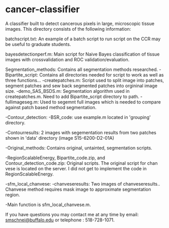# cancer-classifier
A classifier built to detect cancerous  pixels in large, microscopic tissue images.
This directory consists of the following information:

batchscript.txt: An example of a batch script to run script on the CCR may be useful to graduate students.

bayesdetectionperf.m: Main script for Naive Bayes classification of tissue images with crossvalidation and ROC validation/evaluation.


Segmentation_methods:
Contains all segmentation methods researched. 
	-Bipartite_script:
	Contains all directories needed for script to work as well as three functions...
		-createpatches.m:
		Script used to split image into patches, segment patches and sew back segmented patches into orgininal image size.
		-demo_SAS_BSDS.m: 
		Segmentation algorithm used in createpatches.m. Need to add Bipartite_script directory to path.
		-fullimageseg.m:
		Used to segemnt full images which is needed to compare against patch based method segmentation.
				
-Contour_detection:
	-BSR_code:
		use example.m located in 'grouping' directory.
		
-Contourresults: 
		2 images with segementation results from two patches shown in 'data' directory (image S15-6200-D2-01A)

-Original_methods: 
	Contains original, untainted, segmentation scripts.
		
-RegionScalableEnergy, Bipartite_code.zip, and Contour_detection_code.zip: 
		Original scripts. The original script for chan vese is located on the server. I did not get to implement the code in RegionScalableEnergy. 

-sfm_local_chanvese:
	-chanveseresults:
		Two images of chanveseresults.. Chanvese method requires mask image to approximate segmentation region.

-Main function is sfm_local_chanvese.m. 
		

If you have questions you may contact me at any time by email: smschnei@buffalo.edu or telephone : 518-728-1071.
